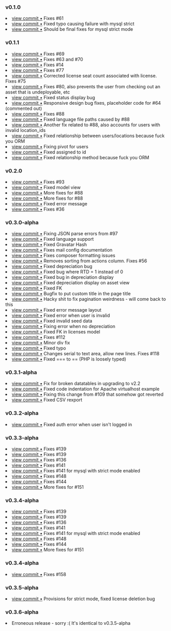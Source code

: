 ### v0.1.0
<li> <a href="http://github.com/snipe/snipe-it/commit/1527b88fd671a20c879c9b2061ae95f3b386ba27">view commit &bull;</a> Fixes #61</li>
<li> <a href="http://github.com/snipe/snipe-it/commit/4c0af1eae1031c2630f6e29cc73f8a9dfac1081c">view commit &bull;</a> Fixed typo causing failure with mysql strict</li>
<li> <a href="http://github.com/snipe/snipe-it/commit/0e3bcfecd05a39bfea6fc7ba11cb24d9d49e6d86">view commit &bull;</a> Should be final fixes for mysql strict mode</li>

### v0.1.1
<li> <a href="http://github.com/snipe/snipe-it/commit/b1aa67ddb72158513f0a706996c8c1f5b3609aa5">view commit &bull;</a> Fixes #69</li>
<li> <a href="http://github.com/snipe/snipe-it/commit/aa38d83ba6369215451d905e599492214e9f4b8b">view commit &bull;</a> Fixes #63 and #70</li>
<li> <a href="http://github.com/snipe/snipe-it/commit/65cd28aad3903e11879e01faba382454dec7e75c">view commit &bull;</a> Fixes #14</li>
<li> <a href="http://github.com/snipe/snipe-it/commit/6552401fd869fd285aef5e217438f4f055b53ab6">view commit &bull;</a> Fixes #77</li>
<li> <a href="http://github.com/snipe/snipe-it/commit/012a889444fa25b174a5fb2c67e89c8c5fcf09aa">view commit &bull;</a> Corrected license seat count associated with license. Fixes #75</li>
<li> <a href="http://github.com/snipe/snipe-it/commit/9e189aa309750c221c27352f35e2ca1f5fab9173">view commit &bull;</a> Fixes #80, also prevents the user from checking out an asset that is undeployable, etc</li>
<li> <a href="http://github.com/snipe/snipe-it/commit/8680d98bc36bffa08f87020300b315d26be09928">view commit &bull;</a> Fixed status display bug</li>
<li> <a href="http://github.com/snipe/snipe-it/commit/4fcdf72ab6505625f244a6e6ee8683204fb81ccd">view commit &bull;</a> Responsive design bug fixes, placeholder code for #64 (commented out)</li>
<li> <a href="http://github.com/snipe/snipe-it/commit/d9a37f38228d55bb6265efc626e3ab7919013362">view commit &bull;</a> Fixes #88</li>
<li> <a href="http://github.com/snipe/snipe-it/commit/5858bfb99b2144fbc805ec62cc90e6aaaf019f77">view commit &bull;</a> Fixed language file paths caused by #88</li>
<li> <a href="http://github.com/snipe/snipe-it/commit/9f7cbc8a4f01ddf2596e831f658c9a8c321b2f46">view commit &bull;</a> Another fix related to #88, also accounts for users with invalid location_ids</li>
<li> <a href="http://github.com/snipe/snipe-it/commit/1b56c31a22afd39a875677714b9c07e96876b8df">view commit &bull;</a> Fixed relationship between users/locations because fuck you ORM</li>
<li> <a href="http://github.com/snipe/snipe-it/commit/f0f07b578b2439a627e5e946df0849d88d8526cf">view commit &bull;</a> Fixing pivot for users</li>
<li> <a href="http://github.com/snipe/snipe-it/commit/9fa826b2e77ce22d25a8b3094bc825802d25be85">view commit &bull;</a> Fixed assigned to id</li>
<li> <a href="http://github.com/snipe/snipe-it/commit/839d01a3af08d780be4152bc02b33bff1a7d7f20">view commit &bull;</a> Fixed relationship method because fuck you ORM</li>

### v0.2.0
<li> <a href="http://github.com/snipe/snipe-it/commit/06cbd0723e415d81ea12aa48f2c37188741b2dbc">view commit &bull;</a> Fixes #93</li>
<li> <a href="http://github.com/snipe/snipe-it/commit/e305099b45401c871f16fec23c200080830fcd5d">view commit &bull;</a> Fixed model view</li>
<li> <a href="http://github.com/snipe/snipe-it/commit/7003eff42ca0e0ea2b9070187c0afd8ba1a8d8b0">view commit &bull;</a> More fixes for #88</li>
<li> <a href="http://github.com/snipe/snipe-it/commit/567f395afaa19335671f366ce889630426f33273">view commit &bull;</a> More fixes for #88</li>
<li> <a href="http://github.com/snipe/snipe-it/commit/02f1977d301cd449aa806e02e8a829516d436ef7">view commit &bull;</a> Fixed error message</li>
<li> <a href="http://github.com/snipe/snipe-it/commit/11c657ffa4c3bdd01cd04b81d01980b2d795107c">view commit &bull;</a> Fixes #36</li>

### v0.3.0-alpha
<li> <a href="http://github.com/snipe/snipe-it/commit/d91d75abe4df19dd6cd54705ba9967295973ced0">view commit &bull;</a> Fixing JSON parse errors from #97</li>
<li> <a href="http://github.com/snipe/snipe-it/commit/baab758377e117a86c3273dd1d6e03e66b02dc8b">view commit &bull;</a> Fixed language support</li>
<li> <a href="http://github.com/snipe/snipe-it/commit/a678ec41714f5d7f77418b5933bc112aa67eae9c">view commit &bull;</a> Fixed Gravatar Hash</li>
<li> <a href="http://github.com/snipe/snipe-it/commit/c08d672e4923b12972eae76d0699e6a301f911cd">view commit &bull;</a> Fixes mail config documentation</li>
<li> <a href="http://github.com/snipe/snipe-it/commit/fba853a6a7a2f8166265cac2e99a526fd9b88c7b">view commit &bull;</a> Fixes composer formatting issues</li>
<li> <a href="http://github.com/snipe/snipe-it/commit/c11510fdcac2b2de09ae9e241c846426bdf0b187">view commit &bull;</a> Removes sorting from actions column.  Fixes #56</li>
<li> <a href="http://github.com/snipe/snipe-it/commit/ae05f2701559a841cb8d9bc8767e6d7a56dcd93c">view commit &bull;</a> Fixed depreciation bug</li>
<li> <a href="http://github.com/snipe/snipe-it/commit/d591c1ea0495de091eb0f71daa8572929096c897">view commit &bull;</a> Fixed bug where RTD = 1 instead of 0</li>
<li> <a href="http://github.com/snipe/snipe-it/commit/e49420f62d26405b2fa0385f0ae7b3009b3beeaf">view commit &bull;</a> Fixed bug in depreciation display</li>
<li> <a href="http://github.com/snipe/snipe-it/commit/1dc7fd1bdf8852fed6d886938f632c8ea69d4798">view commit &bull;</a> Fixed depreciation display on asset view</li>
<li> <a href="http://github.com/snipe/snipe-it/commit/211a527ae176df667f6f8fbc95901c53a368d8e2">view commit &bull;</a> Fixed FK</li>
<li> <a href="http://github.com/snipe/snipe-it/commit/aaebaa8d36158aafc61988a6370239e85f2e75e5">view commit &bull;</a> Bugfix to put custom title in the page title</li>
<li> <a href="http://github.com/snipe/snipe-it/commit/194150bbf0493512018390d011e8d88d144e9763">view commit &bull;</a> Hacky shit to fix pagination weirdness - will come back to this</li>
<li> <a href="http://github.com/snipe/snipe-it/commit/5fb649b59e76aa9db6e433ad8c9fc75b4b8d5fc2">view commit &bull;</a> Fixed error message layout</li>
<li> <a href="http://github.com/snipe/snipe-it/commit/7bc9a53b133895206a3df230baca50d3879abbe5">view commit &bull;</a> Fixed error when user is invalid</li>
<li> <a href="http://github.com/snipe/snipe-it/commit/82de635a75aba376209b741ce1ed4497b91e65e0">view commit &bull;</a> Fixed invalid seed data</li>
<li> <a href="http://github.com/snipe/snipe-it/commit/b697c77cd85416ca502ec3bb28c990099c7faae3">view commit &bull;</a> Fixing error when no depreciation</li>
<li> <a href="http://github.com/snipe/snipe-it/commit/432f44118f46381bdaa44daf61dfa35677aba0ee">view commit &bull;</a> Fixed FK in licenses model</li>
<li> <a href="http://github.com/snipe/snipe-it/commit/4468cbd096e9990300240205baf7139eafbc423c">view commit &bull;</a> Fixes #112</li>
<li> <a href="http://github.com/snipe/snipe-it/commit/cd62be0de03da071f344c8f66730cbc9e1475fb7">view commit &bull;</a> Minor div fix</li>
<li> <a href="http://github.com/snipe/snipe-it/commit/9c369d72e1e7e29f3c205586c916b2f42b250047">view commit &bull;</a> Fixed typo</li>
<li> <a href="http://github.com/snipe/snipe-it/commit/60d94eea04d1ebb93704e6a0d20621ff18708272">view commit &bull;</a> Changes serial to text area, allow new lines. Fixes #118</li>
<li> <a href="http://github.com/snipe/snipe-it/commit/580590b4c0b4a2f76ef8edfe02de986267fc7395">view commit &bull;</a> Fixed  === to  == (PHP is loosely typed)</li>

### v0.3.1-alpha
<li> <a href="http://github.com/snipe/snipe-it/commit/efad5db082d1461ea26556fad2f1671a49dc1480">view commit &bull;</a> Fix for broken datatables in upgrading to v2.2</li>
<li> <a href="http://github.com/snipe/snipe-it/commit/5690e9ce1f178486179ce6cdfb00ca417acd87dd">view commit &bull;</a> Fixed code indentation for Apache virtualhost example</li>
<li> <a href="http://github.com/snipe/snipe-it/commit/67aba76d3f83c5f374c05fe07d52eebd81d13278">view commit &bull;</a> Fixing this change from #109 that somehow got reverted</li>
<li> <a href="http://github.com/snipe/snipe-it/commit/06067fc19c0127fdcbb78541e7cdc8e77f5444ac">view commit &bull;</a> Fixed CSV rexport</li>

### v0.3.2-alpha
<li> <a href="http://github.com/snipe/snipe-it/commit/f4c5da57d0397877d90aa398267e59fcffee7b47">view commit &bull;</a> Fixed auth error when user isn't logged in</li>

### v0.3.3-alpha
<li> <a href="http://github.com/snipe/snipe-it/commit/3518ab9f55f7992d6d4f886389d67b062a02f2d8">view commit &bull;</a> Fixes #139</li>
<li> <a href="http://github.com/snipe/snipe-it/commit/ad9b1fc446ab15157502fe7c52ddbda455e3ea8f">view commit &bull;</a> Fixes #139</li>
<li> <a href="http://github.com/snipe/snipe-it/commit/dfa5d1c64205b23c4c3d16190d1478da8aa0edbb">view commit &bull;</a> Fixes #136</li>
<li> <a href="http://github.com/snipe/snipe-it/commit/9714178ce1fa1e2814389e4b6b82eb596a650084">view commit &bull;</a> Fixes #141</li>
<li> <a href="http://github.com/snipe/snipe-it/commit/607484b29407718238571eb5269c9c27830338f7">view commit &bull;</a> Fixes #141 for mysql with strict mode enabled</li>
<li> <a href="http://github.com/snipe/snipe-it/commit/cbc945299e7f67f5f10dfdc6a875e5c53ac8440a">view commit &bull;</a> Fixes #148</li>
<li> <a href="http://github.com/snipe/snipe-it/commit/dc256583d410cb09253e30b075149c79fb4864e5">view commit &bull;</a> Fixes #144</li>
<li> <a href="http://github.com/snipe/snipe-it/commit/610c405aa50118163ad5d26d43e4bf6c2456f624">view commit &bull;</a> More fixes for #151</li>

### v0.3.4-alpha
<li> <a href="http://github.com/snipe/snipe-it/commit/3518ab9f55f7992d6d4f886389d67b062a02f2d8">view commit &bull;</a> Fixes #139</li>
<li> <a href="http://github.com/snipe/snipe-it/commit/ad9b1fc446ab15157502fe7c52ddbda455e3ea8f">view commit &bull;</a> Fixes #139</li>
<li> <a href="http://github.com/snipe/snipe-it/commit/dfa5d1c64205b23c4c3d16190d1478da8aa0edbb">view commit &bull;</a> Fixes #136</li>
<li> <a href="http://github.com/snipe/snipe-it/commit/9714178ce1fa1e2814389e4b6b82eb596a650084">view commit &bull;</a> Fixes #141</li>
<li> <a href="http://github.com/snipe/snipe-it/commit/607484b29407718238571eb5269c9c27830338f7">view commit &bull;</a> Fixes #141 for mysql with strict mode enabled</li>
<li> <a href="http://github.com/snipe/snipe-it/commit/cbc945299e7f67f5f10dfdc6a875e5c53ac8440a">view commit &bull;</a> Fixes #148</li>
<li> <a href="http://github.com/snipe/snipe-it/commit/dc256583d410cb09253e30b075149c79fb4864e5">view commit &bull;</a> Fixes #144</li>
<li> <a href="http://github.com/snipe/snipe-it/commit/610c405aa50118163ad5d26d43e4bf6c2456f624">view commit &bull;</a> More fixes for #151</li>

### v0.3.4-alpha
<li> <a href="http://github.com/snipe/snipe-it/commit/08d05b481f6366ad48fcdce72a8df53755f5dee8">view commit &bull;</a> Fixes #158</li>

### v0.3.5-alpha
<li> <a href="http://github.com/snipe/snipe-it/commit/d1499deecdff3c7a4235ffdfad5adbddc1a5098f">view commit &bull;</a> Provisions for strict mode, fixed license deletion bug</li>

### v0.3.6-alpha
<li>Erroneous release - sorry :( It's identical to v0.3.5-alpha</li>